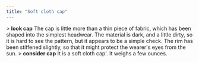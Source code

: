 ```yaml
---
title: "Soft cloth cap"
---
```


\> **look cap**
The cap is little more than a thin piece of fabric, which has been
shaped
into the simplest headwear. The material is dark, and a little dirty,
so
it is hard to see the pattern, but it appears to be a simple check.
The
rim has been stiffened slightly, so that it might protect the wearer's
eyes from the sun.
\> **consider cap**
It is a soft cloth cap'.
It weighs a few ounces.
